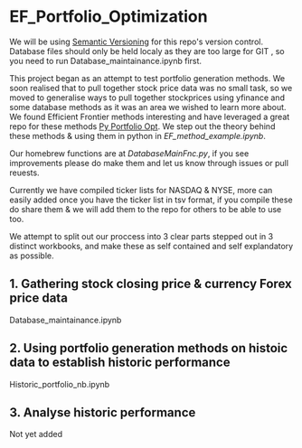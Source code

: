 # EF_Portfolio_Optimization
We will be using [Semantic Versioning](https://semver.org/) for this repo's version control.
Database files should only be held localy as they are too large for GIT , so you need to run Database_maintainance.ipynb first.

This project began as an attempt to test portfolio generation methods.
We soon realised that to pull together stock price data was no small task, so we moved to generalise ways to pull together stockprices using yfinance and some database methods as it was an area we wished to learn more about. We found Efficient Frontier methods interesting and have leveraged a great repo for these methods [Py Portfolio Opt](https://github.com/robertmartin8/PyPortfolioOpt). We step out the theory behind these methods & using them in python in *EF_method_example.ipynb*.

Our homebrew functions are at *DatabaseMainFnc.py*, if you see improvements please do make them and let us know through issues or pull reuests.

Currently we have compiled ticker lists for NASDAQ & NYSE, more can easily added once you have the ticker list in tsv format, if you compile these do share them & we will add them to the repo for others to be able to use too.

We attempt to split out our proccess into 3 clear parts stepped out in 3 distinct workbooks, and make these as self contained and self explandatory as possible.

## 1. Gathering stock closing price & currency Forex price data
Database_maintainance.ipynb

## 2. Using portfolio generation methods on histoic data to establish historic performance
Historic_portfolio_nb.ipynb

## 3. Analyse historic performance
Not yet added


